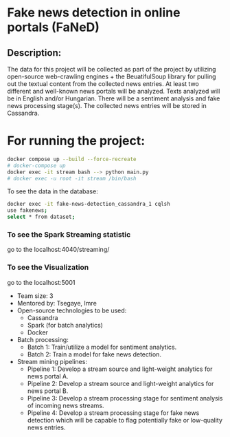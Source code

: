# Fake news detection in online portals (FaNeD)
## Description:  
The data for this project will be collected as part of the project by utilizing open-source web-crawling engines + the BeuatifulSoup library for pulling out the textual content from the collected news entries. At least two different and well-known news portals will be analyzed. Texts analyzed will be in English and/or Hungarian. There will be a sentiment analysis and fake news processing stage(s). The collected news entries will be stored in Cassandra. 

# For running the project:

```sh
docker compose up --build --force-recreate
# docker-compose up
docker exec -it stream bash --> python main.py
# docker exec -u root -it stream /bin/bash
```

To see the data in the database:
```sh
docker exec -it fake-news-detection_cassandra_1 cqlsh
use fakenews;
select * from dataset;
```

### To see the Spark Streaming statistic
go to the localhost:4040/streaming/

### To see the Visualization
go to the localhost:5001


+ Team size: 3
+ Mentored by: Tsegaye, Imre
+ Open-source technologies to be used: 
    - Cassandra
    - Spark (for batch analytics)
    - Docker
+ Batch processing:
    - Batch 1: Train/utilize a model for sentiment analytics.
    - Batch 2: Train a model for fake news detection.
+ Stream mining pipelines:
    - Pipeline 1: Develop a stream source and light-weight analytics for news portal A.
    - Pipeline 2: Develop a stream source and light-weight analytics for news portal B.
    - Pipeline 3: Develop a stream processing stage for sentiment analysis of incoming news streams.
    - Pipeline 4: Develop a stream processing stage for fake news detection which will be capable to flag potentially fake or low-quality news entries.